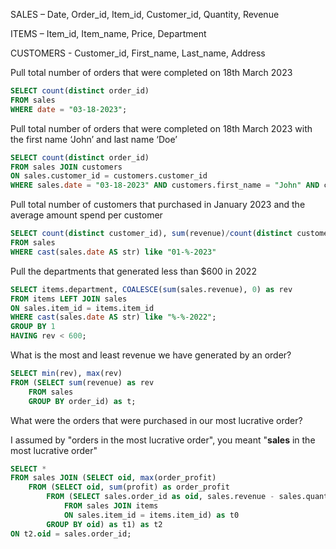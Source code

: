 SALES – Date, Order_id, Item_id, Customer_id, Quantity, Revenue

ITEMS – Item_id, Item_name, Price, Department

CUSTOMERS - Customer_id, First_name, Last_name, Address



Pull total number of orders that were completed on 18th March 2023

```sql
SELECT count(distinct order_id)
FROM sales
WHERE date = "03-18-2023";
```



Pull total number of orders that were completed on 18th March 2023 with the first name ‘John’ and last name ‘Doe’

```SQL
SELECT count(distinct order_id)
FROM sales JOIN customers
ON sales.customer_id = customers.customer_id
WHERE sales.date = "03-18-2023" AND customers.first_name = "John" AND customers.last_name = "Doe";
```



Pull total number of customers that purchased in January 2023 and the average amount spend per customer

```sql
SELECT count(distinct customer_id), sum(revenue)/count(distinct customer_id) as avg_per_customer
FROM sales
WHERE cast(sales.date AS str) like "01-%-2023"
```



Pull the departments that generated less than $600 in 2022

```sql
SELECT items.department, COALESCE(sum(sales.revenue), 0) as rev
FROM items LEFT JOIN sales
ON sales.item_id = items.item_id
WHERE cast(sales.date AS str) like "%-%-2022";
GROUP BY 1
HAVING rev < 600;
```



What is the most and least revenue we have generated by an order?

```sql
SELECT min(rev), max(rev)
FROM (SELECT sum(revenue) as rev
    FROM sales
    GROUP BY order_id) as t;
```



What were the orders that were purchased in our most lucrative order?

I assumed by "orders in the most lucrative order", you meant "**sales** in the most lucrative order"

```sql
SELECT *
FROM sales JOIN (SELECT oid, max(order_profit)
    FROM (SELECT oid, sum(profit) as order_profit
        FROM (SELECT sales.order_id as oid, sales.revenue - sales.quantity * items.price as profit
            FROM sales JOIN items
            ON sales.item_id = items.item_id) as t0
        GROUP BY oid) as t1) as t2
ON t2.oid = sales.order_id;
```

